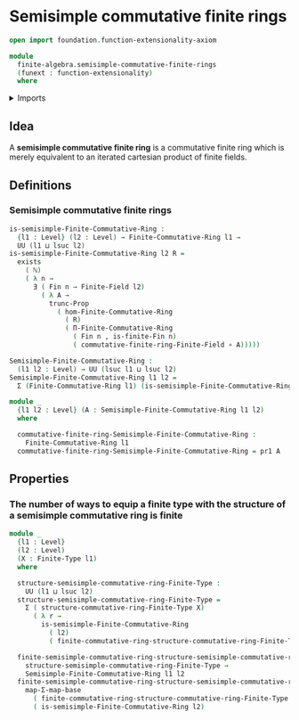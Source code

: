 # Semisimple commutative finite rings

```agda
open import foundation.function-extensionality-axiom

module
  finite-algebra.semisimple-commutative-finite-rings
  (funext : function-extensionality)
  where
```

<details><summary>Imports</summary>

```agda
open import elementary-number-theory.natural-numbers

open import finite-algebra.commutative-finite-rings funext
open import finite-algebra.dependent-products-commutative-finite-rings funext
open import finite-algebra.finite-fields funext
open import finite-algebra.homomorphisms-commutative-finite-rings funext

open import foundation.dependent-pair-types
open import foundation.existential-quantification funext
open import foundation.function-types funext
open import foundation.functoriality-dependent-pair-types funext
open import foundation.propositional-truncations funext
open import foundation.universe-levels

open import univalent-combinatorics.finite-types funext
open import univalent-combinatorics.standard-finite-types funext
```

</details>

## Idea

A **semisimple commutative finite ring** is a commutative finite ring which is
merely equivalent to an iterated cartesian product of finite fields.

## Definitions

### Semisimple commutative finite rings

```agda
is-semisimple-Finite-Commutative-Ring :
  {l1 : Level} (l2 : Level) → Finite-Commutative-Ring l1 →
  UU (l1 ⊔ lsuc l2)
is-semisimple-Finite-Commutative-Ring l2 R =
  exists
    ( ℕ)
    ( λ n →
      ∃ ( Fin n → Finite-Field l2)
        ( λ A →
          trunc-Prop
            ( hom-Finite-Commutative-Ring
              ( R)
              ( Π-Finite-Commutative-Ring
                ( Fin n , is-finite-Fin n)
                ( commutative-finite-ring-Finite-Field ∘ A)))))

Semisimple-Finite-Commutative-Ring :
  (l1 l2 : Level) → UU (lsuc l1 ⊔ lsuc l2)
Semisimple-Finite-Commutative-Ring l1 l2 =
  Σ (Finite-Commutative-Ring l1) (is-semisimple-Finite-Commutative-Ring l2)

module _
  {l1 l2 : Level} (A : Semisimple-Finite-Commutative-Ring l1 l2)
  where

  commutative-finite-ring-Semisimple-Finite-Commutative-Ring :
    Finite-Commutative-Ring l1
  commutative-finite-ring-Semisimple-Finite-Commutative-Ring = pr1 A
```

## Properties

### The number of ways to equip a finite type with the structure of a semisimple commutative ring is finite

```agda
module _
  {l1 : Level}
  (l2 : Level)
  (X : Finite-Type l1)
  where

  structure-semisimple-commutative-ring-Finite-Type :
    UU (l1 ⊔ lsuc l2)
  structure-semisimple-commutative-ring-Finite-Type =
    Σ ( structure-commutative-ring-Finite-Type X)
      ( λ r →
        is-semisimple-Finite-Commutative-Ring
          ( l2)
          ( finite-commutative-ring-structure-commutative-ring-Finite-Type X r))

  finite-semisimple-commutative-ring-structure-semisimple-commutative-ring-Finite-Type :
    structure-semisimple-commutative-ring-Finite-Type →
    Semisimple-Finite-Commutative-Ring l1 l2
  finite-semisimple-commutative-ring-structure-semisimple-commutative-ring-Finite-Type =
    map-Σ-map-base
      ( finite-commutative-ring-structure-commutative-ring-Finite-Type X)
      ( is-semisimple-Finite-Commutative-Ring l2)
```
